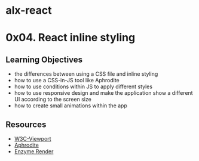 # alx-react
# 0x04. React inline styling

## Learning Objectives
- the differences between using a CSS file and inline styling
- how to use a CSS-in-JS tool like Aphrodite
- how to use conditions within JS to apply different styles
- how to use responsive design and make the application show a different UI according to the screen size
- how to create small animations within the app

## Resources
- [W3C-Viewport](https://www.w3schools.com/css/css_rwd_viewport.asp)
- [Aphrodite](https://github.com/khan/aphrodite)
- [Enzyme Render](https://enzymejs.github.io/enzyme/docs/api/ShallowWrapper/render.html)